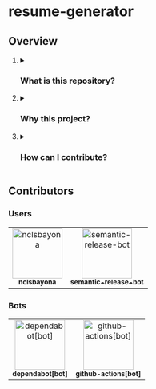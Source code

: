 <h1>resume-generator</h1>
<h2>Overview</h2>

<ol>
  <li>
    <details name="info">
      <summary>
        <h3>What is this repository?</h3>
      </summary>
      <span>This is a resume generator made using Go.</span>
      <hr />
    </details>
  </li>

  <li>
    <details name="info">
      <summary>
        <h3>Why this project?</h3>
      </summary>
      <p>I know there exist a lot of resume generators online made using different strategies, languages, formats, colors and so on. However I recently found myself struggling to find a resume generator I could completely personalize the way I wanted to, so I decided to build one.
Also I think Go can be a good tool to use in this case since it has native support for templating (At first I was hesitant to use the native libraries because I wanted to use something I had already worked with (Note I'm talking about the Mustache templating engine) but I think not having external dependencies is always a good idea (I know I use other external dependencies already but still I want to keep the number as minimal as possible) ) so I said <i>Why not?</i></p>
      <hr />
    </details>
  </li>

  <li>
    <details name="info">
      <summary>
        <h3>How can I contribute?</h3>
      </summary>
      <p>If you want to contribute to this project, I would really appreciate that. Remember you don't necessarily need to code to contribute, you can test the application in a more professional way that what I do, you can add documentation for the usage of the application or even only talking about features that could be important in the project is a great way to contribute. I really value contributors so I include them in this README file.</p>
      <hr />
    </details>
  </li>
</ol>


<h2>Contributors</h2>
<h3>Users</h3>
<!-- readme: contributors,collaborators -start -->
<table>
	<tbody>
		<tr>
            <td align="center">
                <a href="https://github.com/nclsbayona">
                    <img src="https://avatars.githubusercontent.com/u/59931437?v=4" width="100;" alt="nclsbayona"/>
                    <br />
                    <sub><b>nclsbayona</b></sub>
                </a>
            </td>
            <td align="center">
                <a href="https://github.com/semantic-release-bot">
                    <img src="https://avatars.githubusercontent.com/u/32174276?v=4" width="100;" alt="semantic-release-bot"/>
                    <br />
                    <sub><b>semantic-release-bot</b></sub>
                </a>
            </td>
		</tr>
	<tbody>
</table>
<!-- readme: contributors,collaborators -end -->

<h3>Bots</h3>
<!-- readme: bots -start -->
<table>
	<tbody>
		<tr>
            <td align="center">
                <a href="https://github.com/dependabot[bot]">
                    <img src="https://avatars.githubusercontent.com/in/29110?v=4" width="100;" alt="dependabot[bot]"/>
                    <br />
                    <sub><b>dependabot[bot]</b></sub>
                </a>
            </td>
            <td align="center">
                <a href="https://github.com/github-actions[bot]">
                    <img src="https://avatars.githubusercontent.com/in/15368?v=4" width="100;" alt="github-actions[bot]"/>
                    <br />
                    <sub><b>github-actions[bot]</b></sub>
                </a>
            </td>
		</tr>
	<tbody>
</table>
<!-- readme: bots -end -->